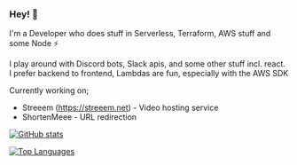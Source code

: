 ### Hey! 👋

I'm a Developer who does stuff in Serverless, Terraform, AWS stuff and some Node ⚡

I play around with Discord bots, Slack apis, and some other stuff incl. react.
I prefer backend to frontend, Lambdas are fun, especially with the AWS SDK

Currently working on;
- Streeem (https://streeem.net) - Video hosting service
- ShortenMeee - URL redirection

[![GitHub stats](https://github-readme-stats.vercel.app/api?username=toobiii)](https://github.com/anuraghazra/github-readme-stats)

[![Top Languages](https://github-readme-stats.vercel.app/api/top-langs/?username=toobiii)](https://github.com/anuraghazra/github-readme-stats)
